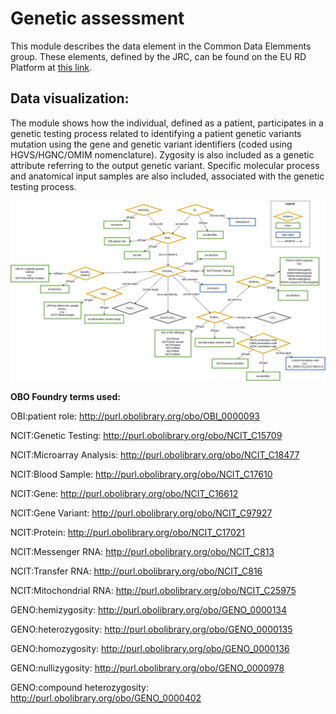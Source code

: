 # Genetic assessment

This module describes the data element in the Common Data Elemments group. These elements, defined by the JRC, can be found on the EU RD Platform at [this link](https://eu-rd-platform.jrc.ec.europa.eu/sites/default/files/CDS/EU_RD_Platform_CDS_Final.pdf).

## Data visualization:

The module shows how the individual, defined as a patient, participates in a genetic testing process related to identifying a patient genetic variants mutation using the gene and genetic variant identifiers (coded using HGVS/HGNC/OMIM nomenclature). Zygosity is also included as a genetic attribute referring to the output genetic variant. Specific molecular process and anatomical input samples are also included, associated with the genetic testing process.

<p align="center">
    <a href="https://raw.githubusercontent.com/CARE-SM/CARE-Semantic-Model/main/images/CARE-SM-Genotype.png" target="_blank">
        <img src="https://raw.githubusercontent.com/CARE-SM/CARE-Semantic-Model/main/images/CARE-SM-Genotype.png">
    </a>
</p>

**OBO Foundry terms used:**

OBI:patient role: http://purl.obolibrary.org/obo/OBI_0000093

NCIT:Genetic Testing: http://purl.obolibrary.org/obo/NCIT_C15709

NCIT:Microarray Analysis: http://purl.obolibrary.org/obo/NCIT_C18477

NCIT:Blood Sample: http://purl.obolibrary.org/obo/NCIT_C17610 

NCIT:Gene: http://purl.obolibrary.org/obo/NCIT_C16612

NCIT:Gene Variant: http://purl.obolibrary.org/obo/NCIT_C97927

NCIT:Protein: http://purl.obolibrary.org/obo/NCIT_C17021

NCIT:Messenger RNA: http://purl.obolibrary.org/obo/NCIT_C813

NCIT:Transfer RNA: http://purl.obolibrary.org/obo/NCIT_C816

NCIT:Mitochondrial RNA: http://purl.obolibrary.org/obo/NCIT_C25975

GENO:hemizygosity: http://purl.obolibrary.org/obo/GENO_0000134

GENO:heterozygosity: http://purl.obolibrary.org/obo/GENO_0000135

GENO:homozygosity: http://purl.obolibrary.org/obo/GENO_0000136

GENO:nullizygosity: http://purl.obolibrary.org/obo/GENO_0000978

GENO:compound heterozygosity: http://purl.obolibrary.org/obo/GENO_0000402